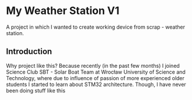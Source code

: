 # My Weather Station V1
A project in which I wanted to create working device from scrap - weather station.

## Introduction
Why project like this? Because recently (in the past few months) I joined Science Club SBT - Solar Boat Team
at Wrocław University of Science and Technology, where due to influence of passion of more experienced older
students I started to learn about STM32 architecture. Though, I have never been doing stuff like this 
